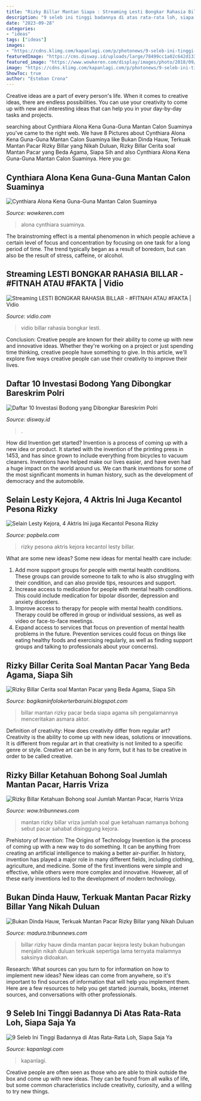 ```yaml
---
title: "Rizky Billar Mantan Siapa : Streaming Lesti Bongkar Rahasia Billar"
description: "9 seleb ini tinggi badannya di atas rata-rata loh, siapa saja ya"
date: "2023-09-28"
categories:
- "ideas"
tags: ["ideas"]
images:
- "https://cdns.klimg.com/kapanlagi.com/p/photonews/9-seleb-ini-tinggi-badannya-di-atas-rat-7caebf.jpg"
featuredImage: "https://cms.disway.id/uploads/large/78499cc1a02c642d133bf00ce5dea833.jpg"
featured_image: "https://www.wowkeren.com/display/images/photo/2018/09/26/00225664_6.jpg"
image: "https://cdns.klimg.com/kapanlagi.com/p/photonews/9-seleb-ini-tinggi-badannya-di-atas-rat-7caebf.jpg"
ShowToc: true
author: "Esteban Crona"
---
```



Creative ideas are a part of every person's life. When it comes to creative ideas, there are endless possibilities. You can use your creativity to come up with new and interesting ideas that can help you in your day-by-day tasks and projects. 

	

		
searching about Cynthiara Alona Kena Guna-Guna Mantan Calon Suaminya you've came to the right web. We have 8 Pictures about Cynthiara Alona Kena Guna-Guna Mantan Calon Suaminya like Bukan Dinda Hauw, Terkuak Mantan Pacar Rizky Billar yang Nikah Duluan, Rizky Billar Cerita soal Mantan Pacar yang Beda Agama, Siapa Sih and also Cynthiara Alona Kena Guna-Guna Mantan Calon Suaminya. Here you go:
		
    
## Cynthiara Alona Kena Guna-Guna Mantan Calon Suaminya

<img loading=lazy src="https://www.wowkeren.com/display/images/photo/2018/09/26/00225664_6.jpg" onerror="this.onerror=null;this.src='https://tse4.mm.bing.net/th?id=OIP.LHZbv73e6sgP45Cic-wxqwHaFC&amp;pid=15.1';" alt="Cynthiara Alona Kena Guna-Guna Mantan Calon Suaminya">

_Source: wowkeren.com_

>alona cynthiara suaminya. 

	

The brainstroming effect is a mental phenomenon in which people achieve a certain level of focus and concentration by focusing on one task for a long period of time. The trend typically began as a result of boredom, but can also be the result of stress, caffeine, or alcohol.

    
## Streaming LESTI BONGKAR RAHASIA BILLAR - #FITNAH ATAU #FAKTA | Vidio

<img loading=lazy src="https://cdn-production-thumbor-vidio.akamaized.net/X2cMBPiaqt0bOh50EH43kYRkIlU=/1280x720/filters:quality(80)/vidio-web-prod-video/uploads/video/image/2247778/lesti-bongkar-rahasia-billar-fitnah-atau-fakta-5e7d87.jpg" onerror="this.onerror=null;this.src='https://tse2.mm.bing.net/th?id=OIP.aeRZlVnIZujDxv-2msrMlgHaEK&amp;pid=15.1';" alt="Streaming LESTI BONGKAR RAHASIA BILLAR - #FITNAH ATAU #FAKTA | Vidio">

_Source: vidio.com_

>vidio billar rahasia bongkar lesti. 

	

Conclusion:
Creative people are known for their ability to come up with new and innovative ideas. Whether they're working on a project or just spending time thinking, creative people have something to give. In this article, we'll explore five ways creative people can use their creativity to improve their lives.

    
## Daftar 10 Investasi Bodong Yang Dibongkar Bareskrim Polri

<img loading=lazy src="https://cms.disway.id/uploads/large/78499cc1a02c642d133bf00ce5dea833.jpg" onerror="this.onerror=null;this.src='https://tse3.mm.bing.net/th?id=OIP.G0FA8UHexyZ2gwV4cm-HGwHaFA&amp;pid=15.1';" alt="Daftar 10 Investasi Bodong yang Dibongkar Bareskrim Polri">

_Source: disway.id_

>. 

	

How did Invention get started?
Invention is a process of coming up with a new idea or product. It started with the invention of the printing press in 1453, and has since grown to include everything from bicycles to vacuum cleaners. Inventions have helped make our lives easier, and have even had a huge impact on the world around us. We can thank inventions for some of the most significant moments in human history, such as the development of democracy and the automobile.

    
## Selain Lesty Kejora, 4 Aktris Ini Juga Kecantol Pesona Rizky

<img loading=lazy src="https://cdn.popbela.com/content-images/post/20210309/3-1dd2b13299dc82845cfaca2ba988722d.jpg" onerror="this.onerror=null;this.src='https://tse1.mm.bing.net/th?id=OIP.ly7yZL0k6VB7ne9toecrggHaE8&amp;pid=15.1';" alt="Selain Lesty Kejora, 4 Aktris Ini juga Kecantol Pesona Rizky">

_Source: popbela.com_

>rizky pesona aktris kejora kecantol lesty billar. 

	

What are some new ideas?
Some new ideas for mental health care include:
1. Add more support groups for people with mental health conditions. These groups can provide someone to talk to who is also struggling with their condition, and can also provide tips, resources and support.
2. Increase access to medication for people with mental health conditions. This could include medication for bipolar disorder, depression and anxiety disorders.
3. Improve access to therapy for people with mental health conditions. Therapy could be offered in group or individual sessions, as well as video or face-to-face meetings.
4. Expand access to services that focus on prevention of mental health problems in the future. Prevention services could focus on things like eating healthy foods and exercising regularly, as well as finding support groups and talking to professionals about your concerns).

    
## Rizky Billar Cerita Soal Mantan Pacar Yang Beda Agama, Siapa Sih

<img loading=lazy src="https://1.bp.blogspot.com/-KaVUwLqHqdY/YFapawfWx6I/AAAAAAAAQEw/cITpfad-Y9McRbxVn3MMF7cQTdqrD1hGwCLcBGAsYHQ/s1079/Screenshot_20210321-085609_Instagram.jpg" onerror="this.onerror=null;this.src='https://tse1.mm.bing.net/th?id=OIP.ypMktd6RprjHuveX3qrgIgHaFi&amp;pid=15.1';" alt="Rizky Billar Cerita soal Mantan Pacar yang Beda Agama, Siapa Sih">

_Source: bagikaninfolokerterbaruini.blogspot.com_

>billar mantan rizky pacar beda siapa agama sih pengalamannya menceritakan asmara aktor. 

	

Definition of creativity: How does creativity differ from regular art?
Creativity is the ability to come up with new ideas, solutions or innovations. It is different from regular art in that creativity is not limited to a specific genre or style. Creative art can be in any form, but it has to be creative in order to be called creative.

    
## Rizky Billar Ketahuan Bohong Soal Jumlah Mantan Pacar, Harris Vriza

<img loading=lazy src="https://cdn-2.tstatic.net/wow/foto/bank/images/ady-sky-harris-vriza-dan-rizky-billar-bermain-truth-or-dare.jpg" onerror="this.onerror=null;this.src='https://tse4.mm.bing.net/th?id=OIP.sXzj1Rf7cFM_0BoHGAAEQwHaEK&amp;pid=15.1';" alt="Rizky Billar Ketahuan Bohong soal Jumlah Mantan Pacar, Harris Vriza">

_Source: wow.tribunnews.com_

>mantan rizky billar vriza jumlah soal gue ketahuan namanya bohong sebut pacar sahabat disinggung kejora. 

	

Prehistory of Invention: The Origins of Technology
Invention is the process of coming up with a new way to do something. It can be anything from creating an artificial intelligence to making a better air-purifier. In history, invention has played a major role in many different fields, including clothing, agriculture, and medicine. Some of the first inventions were simple and effective, while others were more complex and innovative. However, all of these early inventions led to the development of modern technology.

    
## Bukan Dinda Hauw, Terkuak Mantan Pacar Rizky Billar Yang Nikah Duluan

<img loading=lazy src="https://cdn-2.tstatic.net/madura/foto/bank/images/dinda-hauw-rizky-billar-dan-lesty-kejora.jpg" onerror="this.onerror=null;this.src='https://tse3.mm.bing.net/th?id=OIP.nul3DgWj3JDY-y_yRVWifAHaEK&amp;pid=15.1';" alt="Bukan Dinda Hauw, Terkuak Mantan Pacar Rizky Billar yang Nikah Duluan">

_Source: madura.tribunnews.com_

>billar rizky hauw dinda mantan pacar kejora lesty bukan hubungan menjalin nikah duluan terkuak sepertiga lama ternyata malamnya saksinya didoakan. 

	

Research: What sources can you turn to for information on how to implement new ideas?
New ideas can come from anywhere, so it's important to find sources of information that will help you implement them. Here are a few resources to help you get started: journals, books, internet sources, and conversations with other professionals.

    
## 9 Seleb Ini Tinggi Badannya Di Atas Rata-Rata Loh, Siapa Saja Ya

<img loading=lazy src="https://cdns.klimg.com/kapanlagi.com/p/photonews/9-seleb-ini-tinggi-badannya-di-atas-rat-7caebf.jpg" onerror="this.onerror=null;this.src='https://tse2.mm.bing.net/th?id=OIP.YMfs5JfOQ2aSaoFJckErBQHaDt&amp;pid=15.1';" alt="9 Seleb Ini Tinggi Badannya di Atas Rata-Rata Loh, Siapa Saja Ya">

_Source: kapanlagi.com_

>kapanlagi. 

	

Creative people are often seen as those who are able to think outside the box and come up with new ideas. They can be found from all walks of life, but some common characteristics include creativity, curiosity, and a willing to try new things.

